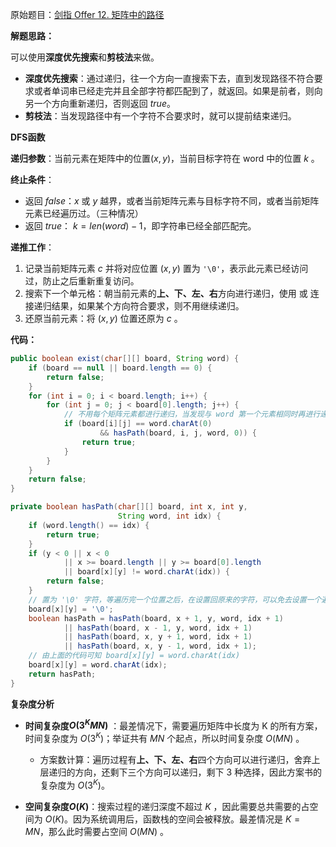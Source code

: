 原始题目：[剑指 Offer 12. 矩阵中的路径](https://leetcode-cn.com/problems/ju-zhen-zhong-de-lu-jing-lcof/)

**解题思路：**

可以使用**深度优先搜索**和**剪枝法**来做。

- **深度优先搜索**：通过递归，往一个方向一直搜索下去，直到发现路径不符合要求或者单词串已经走完并且全部字符都匹配到了，就返回。如果是前者，则向另一个方向重新递归，否则返回 $true$。
- **剪枝法**：当发现路径中有一个字符不合要求时，就可以提前结束递归。

**DFS函数**

**递归参数**：当前元素在矩阵中的位置$(x, y)$，当前目标字符在 word 中的位置 $k$ 。

**终止条件**：

- 返回 $false$：$x$ 或 $y$ 越界，或者当前矩阵元素与目标字符不同，或者当前矩阵元素已经遍历过。（三种情况）
- 返回 $true$： $k = len(word) - 1$，即字符串已经全部匹配完。

**递推工作**：

1. 记录当前矩阵元素 $c$ 并将对应位置 $(x, y)$ 置为 `'\0'`，表示此元素已经访问过，防止之后重新重复访问。
2. 搜索下一个单元格：朝当前元素的**上、下、左、右**方向进行递归，使用 或 连接递归结果，如果某个方向符合要求，则不用继续递归。
3. 还原当前元素：将 $(x,y)$ 位置还原为 $c$ 。

**代码：**

```java
public boolean exist(char[][] board, String word) {
    if (board == null || board.length == 0) {
        return false;
    }
    for (int i = 0; i < board.length; i++) {
        for (int j = 0; j < board[0].length; j++) {
            // 不用每个矩阵元素都进行递归，当发现与 word 第一个元素相同时再进行递归
            if (board[i][j] == word.charAt(0)
                    && hasPath(board, i, j, word, 0)) {
                return true;
            }
        }
    }
    return false;
}

private boolean hasPath(char[][] board, int x, int y,
                        String word, int idx) {
    if (word.length() == idx) {
        return true;
    }
    if (y < 0 || x < 0
            || x >= board.length || y >= board[0].length
            || board[x][y] != word.charAt(idx)) {
        return false;
    }
    // 置为 '\0' 字符，等遍历完一个位置之后，在设置回原来的字符，可以免去设置一个遍历的 visited 表
    board[x][y] = '\0';
    boolean hasPath = hasPath(board, x + 1, y, word, idx + 1)
            || hasPath(board, x - 1, y, word, idx + 1)
            || hasPath(board, x, y + 1, word, idx + 1)
            || hasPath(board, x, y - 1, word, idx + 1);
    // 由上面的代码可知 board[x][y] = word.charAt(idx)
    board[x][y] = word.charAt(idx);
    return hasPath;
}
```

**复杂度分析**

- **时间复杂度$O(3^KMN)$** ：最差情况下，需要遍历矩阵中长度为 K 的所有方案，时间复杂度为 $O(3^K)$；举证共有 $MN$ 个起点，所以时间复杂度 $O(MN)$ 。
  - 方案数计算：遍历过程有**上、下、左、右**四个方向可以进行递归，舍弃上层递归的方向，还剩下三个方向可以递归，剩下 $3$ 种选择，因此方案书的复杂度为 $O(3^K)$。

- **空间复杂度$O(K)$**：搜索过程的递归深度不超过 $K$ ，因此需要总共需要的占空间为 $O(K)$。因为系统调用后，函数栈的空间会被释放。最差情况是 $K = MN$，那么此时需要占空间 $O(MN)$ 。
